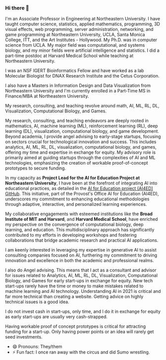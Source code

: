 ### Hi there 👋

I'm an Associate Professor in Engineering at Northeastern University. I have taught computer science, statistics, applied mathematics, programming, 3D visual effects, web programming, server administration, networking, and game programming at Northeastern University, UCLA, Santa Monica College, ITT, and the Art Institutes - Hollywood. My Ph.D. was in computer science from UCLA. My major field was computational, and systems biology, and my minor fields were artificial intelligence and statistics. I did a part-time postdoc at Harvard Medical School while teaching at Northeastern University.

I was an NSF IGERT Bioinformatics Fellow and have worked as a lab Molecular Biologist for DNAX Research Institute and the Cetus Corporation.

I also have a Masters in Information Design and Data Visualization from Northeastern University and I'm currently enrolled in a Part-Time MS in Finance/MBA at Northeastern University.

My research, consulting,  and teaching revolve around math, AI, ML, RL, DL, Visualization, Computational Biology, and Games.  

My research, consulting, and teaching endeavors are deeply rooted in mathematics, AI, machine learning (ML), reinforcement learning (RL), deep learning (DL), visualization, computational biology, and game development. Beyond academia, I provide angel advising to early-stage startups, focusing on sectors crucial for technological innovation and success. This includes analytics, AI, ML, RL, DL, visualization, computational biology, and games, offering my time and expertise in exchange for equity. My advisory role is primarily aimed at guiding startups through the complexities of AI and ML technologies, emphasizing the creation of workable proof-of-concept prototypes to secure funding.

In my capacity as **Project Lead for the AI for Education Project at Northeastern University**, I have been at the forefront of integrating AI into educational practices, as detailed in the [AI for Education project (AI4ED) GitHub](https://github.com/nikbearbrown/AI4ED). This initiative, part of the Provost's Office AI for Education (AI4ED), underscores my commitment to enhancing educational methodologies through adaptive, interactive, and personalized learning experiences.

My collaborative engagements with esteemed institutions like the **Broad Institute of MIT and Harvard**, and **Harvard Medical School**, have enriched my perspective on the convergence of computational biology, deep learning, and education. This multidisciplinary approach has significantly contributed to my efforts in developing workshops and fostering collaborations that bridge academic research and practical AI applications.

I am keenly interested in leveraging my expertise in generative AI to assist consulting companies focused on AI, furthering my commitment to driving innovation and excellence in both the academic and professional realms.

I also do Angel advising. This means that I act as a consultant and advisor for issues related to Analytics, AI, ML, RL, DL, Visualization, Computational Biology, and Games for early start-ups in exchange for equity.  New tech start-ups rarely have the time or money to make mistakes related to machine learning and AI technology. Understanding AI in 2021 is critical and far more technical than creating a website. Getting advice on highly technical issues is a good idea. 

I do not invest cash in start-ups, only time, and I do it in exchange for equity as early start-ups are usually very cash-strapped.
 
Having workable proof of concept prototypes is critical for attracting funding for a start-up.  Only having power points or an idea will rarely get seed investments.

  

- 😄 Pronouns: They/them
- ⚡ Fun fact: I once ran away with the circus and did Sumo wrestling.


<!--
**nikbearbrown/NIKBEARBROWN** is a ✨ _special_ ✨ repository because its `README.md` (this file) appears on your GitHub profile.

Here are some ideas to get you started:

- 🔭 I’m currently working on ...
- 🌱 I’m currently learning ...
- 👯 I’m looking to collaborate on ...
- 🤔 I’m looking for help with ...
- 💬 Ask me about ...
- 📫 How to reach me: ...
- 😄 Pronouns: ...
- ⚡ Fun fact: ...
-->
